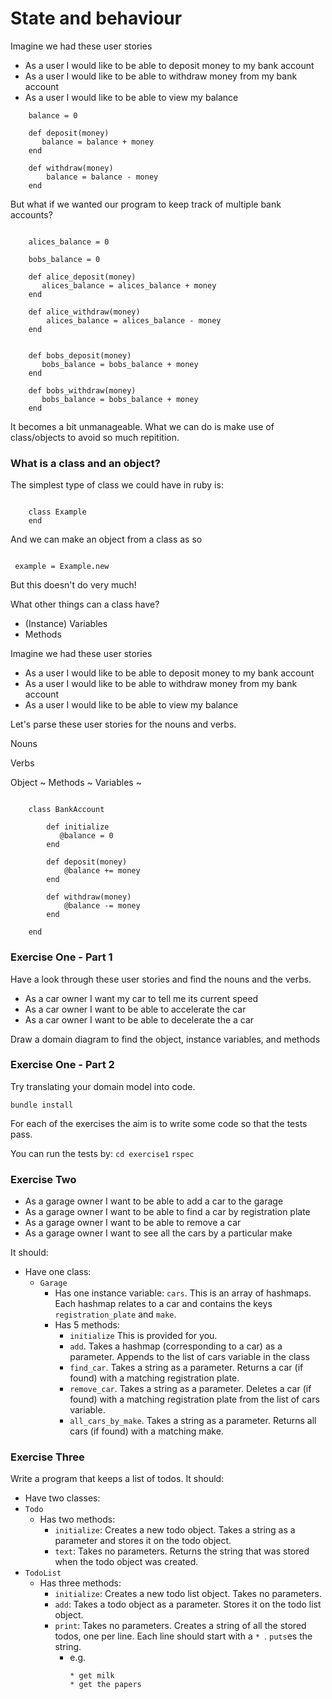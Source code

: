 # State and behaviour

Imagine we had these user stories

 - As a user I would like to be able to deposit money to my bank account
 - As a user I would like to be able to withdraw money from my bank account
 - As a user I would like to be able to view my balance

```$xslt
    balance = 0
    
    def deposit(money)
       balance = balance + money
    end
    
    def withdraw(money)
        balance = balance - money
    end    

```

But what if we wanted our program to keep track of multiple bank accounts?


```$xslt

    alices_balance = 0
    
    bobs_balance = 0
    
    def alice_deposit(money)
       alices_balance = alices_balance + money
    end
    
    def alice_withdraw(money)
        alices_balance = alices_balance - money
    end  
    
    
    def bobs_deposit(money)
       bobs_balance = bobs_balance + money
    end

    def bobs_withdraw(money)
       bobs_balance = bobs_balance + money
    end
```

It becomes a bit unmanageable. What we can do is make use of class/objects to avoid so much repitition.


### What is a class and an object?

The simplest type of class we could have in ruby is:


```$xslt

    class Example
    end

```
And we can make an object from a class as so

```$xslt

 example = Example.new
```

But this doesn't do very much! 


What other things can a class have?

 - (Instance) Variables
 - Methods
 
Imagine we had these user stories

- As a user I would like to be able to deposit money to my bank account
- As a user I would like to be able to withdraw money from my bank account
- As a user I would like to be able to view my balance

Let's parse these user stories for the nouns and verbs.

Nouns

Verbs


Object ~
Methods ~
Variables ~




```$xslt

    class BankAccount
    
        def initialize
           @balance = 0
        end
        
        def deposit(money)
            @balance += money
        end  
        
        def withdraw(money)
            @balance -= money
        end
            
    end

```




### Exercise One - Part 1

Have a look through these user stories and find the nouns and the verbs.

- As a car owner I want my car to tell me its current speed
- As a car owner I want to be able to accelerate the car
- As a car owner I want to be able to decelerate the a car

Draw a domain diagram to find the object, instance variables, and methods


### Exercise One - Part 2

Try translating your domain model into code.

`bundle install`

For each of the exercises the aim is to write some code so that the tests pass.

You can run the tests by:
`cd exercise1`
`rspec`


### Exercise Two

- As a garage owner I want to be able to add a car to the garage
- As a garage owner I want to be able to find a car by registration plate
- As a garage owner I want to be able to remove a car
- As a garage owner I want to see all the cars by a particular make

It should:
* Have one class:
  * `Garage`
    * Has one instance variable:
      `cars`. This is an array of hashmaps. Each hashmap relates to a car and
      contains the keys `registration_plate` and `make`.
    * Has 5 methods:
      * `initialize` This is provided for you.
      * `add`. Takes a hashmap (corresponding to a car) as a parameter. Appends to the list of cars variable in the class
      * `find_car`. Takes a string as a parameter. Returns a car (if found) with a matching registration plate.
      * `remove_car`. Takes a string as a parameter. Deletes a car (if found) with
      a matching registration plate from the list of cars variable.
      * `all_cars_by_make`. Takes a string as a parameter. Returns all cars (if found) with a matching make.


### Exercise Three

Write a program that keeps a list of todos. It should:
* Have two classes:
 * `Todo`
   * Has two methods:
     * `initialize`: Creates a new todo object. Takes a string as a
       parameter and stores it on the todo object.
     * `text`: Takes no parameters. Returns the string that was
       stored when the todo object was created.
 * `TodoList`
   * Has three methods:
     * `initialize`: Creates a new todo list object. Takes no parameters.
     * `add`: Takes a todo object as a parameter.  Stores it on the
       todo list object.
     * `print`: Takes no parameters.  Creates a string of all the
       stored todos, one per line.  Each line should start with a
       `* `.  `puts`es the string.
       * e.g.
         ```
         * get milk
         * get the papers
         ```
